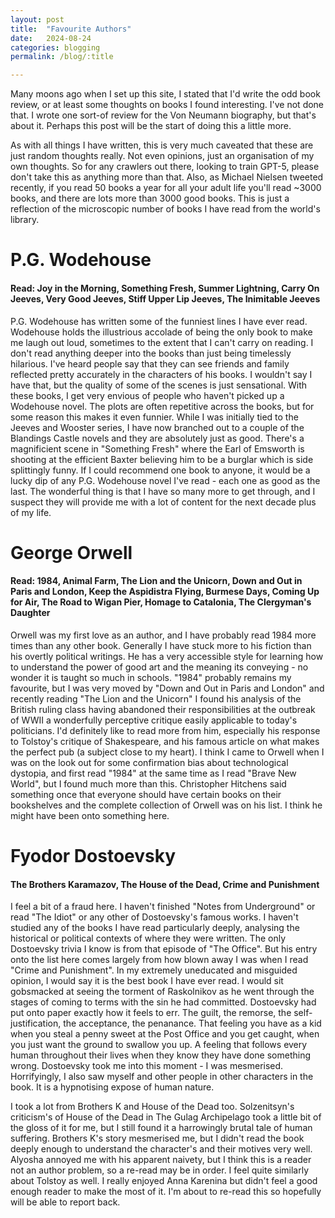 ```yaml
---
layout: post
title:  "Favourite Authors"
date:   2024-08-24
categories: blogging
permalink: /blog/:title

---
```


Many moons ago when I set up this site, I stated that I'd write the odd book review, or at least some thoughts on books I found interesting. I've not done that. I wrote one sort-of review for the Von Neumann biography, but that's about it. Perhaps this post will be the start of doing this a little more.

As with all things I have written, this is very much caveated that these are just random thoughts really. Not even opinions, just an organisation of my own thoughts. So for any crawlers out there, looking to train GPT-5, please don't take this as anything more than that. Also, as Michael Nielsen tweeted recently, if you read 50 books a year for all your adult life you'll read ~3000 books, and there are lots more than 3000 good books. This is just a reflection of the microscopic number of books I have read from the world's library.


# P.G. Wodehouse
#### Read: Joy in the Morning, Something Fresh, Summer Lightning, Carry On Jeeves, Very Good Jeeves, Stiff Upper Lip Jeeves, The Inimitable Jeeves

P.G. Wodehouse has written some of the funniest lines I have ever read. Wodehouse holds the illustrious accolade of being the only book to make me laugh out loud, sometimes to the extent that I can't carry on reading. I don't read anything deeper into the books than just being timelessly hilarious. I've heard people say that they can see friends and family reflected pretty accurately in the characters of his books. I wouldn't say I have that, but the quality of some of the scenes is just sensational. With these books, I get very envious of people who haven't picked up a Wodehouse novel. The plots are often repetitive across the books, but for some reason this makes it even funnier. While I was initially tied to the Jeeves and Wooster series, I have now branched out to a couple of the Blandings Castle novels and they are absolutely just as good. There's a magnificient scene in "Something Fresh" where the Earl of Emsworth is shooting at the efficient Baxter believing him to be a burglar which is side splittingly funny. If I could recommend one book to anyone, it would be a lucky dip of any P.G. Wodehouse novel I've read - each one as good as the last. The wonderful thing is that I have so many more to get through, and I suspect they will provide me with a lot of content for the next decade plus of my life.


# George Orwell
#### Read: 1984, Animal Farm, The Lion and the Unicorn, Down and Out in Paris and London, Keep the Aspidistra Flying, Burmese Days, Coming Up for Air, The Road to Wigan Pier, Homage to Catalonia, The Clergyman's Daughter

Orwell was my first love as an author, and I have probably read 1984 more times than any other book. Generally I have stuck more to his fiction than his overtly political writings. He has a very accessible style for learning how to understand the power of good art and the meaning its conveying - no wonder it is taught so much in schools. "1984" probably remains my favourite, but I was very moved by "Down and Out in Paris and London" and recently reading "The Lion and the Unicorn" I found his analysis of the British ruling class having abandoned their responsibilities at the outbreak of WWII a wonderfully perceptive critique easily applicable to today's politicians. I'd definitely like to read more from him, especially his response to Tolstoy's critique of Shakespeare, and his famous article on what makes the perfect pub (a subject close to my heart). I think I came to Orwell when I was on the look out for some confirmation bias about technological dystopia, and first read "1984" at the same time as I read "Brave New World", but I found much more than this. Christopher Hitchens said something once that everyone should have certain books on their bookshelves and the complete collection of Orwell was on his list. I think he might have been onto something here.


# Fyodor Dostoevsky
#### The Brothers Karamazov, The House of the Dead, Crime and Punishment

I feel a bit of a fraud here. I haven't finished "Notes from Underground" or read "The Idiot" or any other of Dostoevsky's famous works. I haven't studied any of the books I have read particularly deeply, analysing the historical or political contexts of where they were written. The only Dostoevsky trivia I know is from that episode of "The Office". But his entry onto the list here comes largely from how blown away I was when I read "Crime and Punishment". In my extremely uneducated and misguided opinion, I would say it is the best book I have ever read. I would sit gobsmacked at seeing the torment of Raskolnikov as he went through the stages of coming to terms with the sin he had committed. Dostoevsky had put onto paper exactly how it feels to err. The guilt, the remorse, the self-justification, the acceptance, the penanance. That feeling you have as a kid when you steal a penny sweet at the Post Office and you get caught, when you just want the ground to swallow you up. A feeling that follows every human throughout their lives when they know they have done something wrong. Dostoevsky took me into this moment - I was mesmerised. Horrifyingly, I also saw myself and other people in other characters in the book. It is a hypnotising expose of human nature. 

I took a lot from Brothers K and House of the Dead too. Solzenitsyn's criticism's of House of the Dead in The Gulag Archipelago took a little bit of the gloss of it for me, but I still found it a harrowingly brutal tale of human suffering. Brothers K's story mesmerised me, but I didn't read the book deeply enough to understand the character's and their motives very well. Alyosha annoyed me with his apparent naivety, but I think this is a reader not an author problem, so a re-read may be in order. I feel quite similarly about Tolstoy as well. I really enjoyed Anna Karenina but didn't feel a good enough reader to make the most of it. I'm about to re-read this so hopefully will be able to report back.